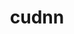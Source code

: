 ---
title: "cudnn"
layout: cache
categories: [package, develop-2023-10-01]
meta: {"versions": ["8.7.0.84-11.8"], "compilers": ["gcc@=11.1.0", "gcc@=11.3.0"], "oss": ["ubuntu20.04", "ubuntu22.04"], "platforms": ["linux"], "targets": ["ppc64le", "x86_64_v3"], "stacks": ["e4s", "e4s-power", "ml-linux-x86_64-cuda", "root"], "num_specs": 3, "num_specs_by_stack": {"root": 3, "e4s-power": 1, "e4s": 1, "ml-linux-x86_64-cuda": 1}}
spec_details: [{"hash": "k63yghlwc4gnflbtfa4etnskko2mge5h", "compiler": "gcc@=11.1.0", "versions": ["8.7.0.84-11.8"], "os": "ubuntu20.04", "platform": "linux", "target": "ppc64le", "variants": ["build_system=generic"], "stacks": ["root", "e4s-power"], "size": "-", "tarball": "https://binaries.spack.io/develop-2023-10-01/build_cache/linux-ubuntu20.04-ppc64le/gcc-11.1.0/cudnn-8.7.0.84-11.8/linux-ubuntu20.04-ppc64le-gcc-11.1.0-cudnn-8.7.0.84-11.8-k63yghlwc4gnflbtfa4etnskko2mge5h.spack"}, {"hash": "2x2xabqdlwmvt2kh6mnjb7ylh27r7gxz", "compiler": "gcc@=11.1.0", "versions": ["8.7.0.84-11.8"], "os": "ubuntu20.04", "platform": "linux", "target": "x86_64_v3", "variants": ["build_system=generic"], "stacks": ["root", "e4s"], "size": "-", "tarball": "https://binaries.spack.io/develop-2023-10-01/build_cache/linux-ubuntu20.04-x86_64_v3/gcc-11.1.0/cudnn-8.7.0.84-11.8/linux-ubuntu20.04-x86_64_v3-gcc-11.1.0-cudnn-8.7.0.84-11.8-2x2xabqdlwmvt2kh6mnjb7ylh27r7gxz.spack"}, {"hash": "k5jpyfiohi5bkyje4v46m72hcdbccrjx", "compiler": "gcc@=11.3.0", "versions": ["8.7.0.84-11.8"], "os": "ubuntu22.04", "platform": "linux", "target": "x86_64_v3", "variants": ["build_system=generic"], "stacks": ["root", "ml-linux-x86_64-cuda"], "size": "-", "tarball": "https://binaries.spack.io/develop-2023-10-01/build_cache/linux-ubuntu22.04-x86_64_v3/gcc-11.3.0/cudnn-8.7.0.84-11.8/linux-ubuntu22.04-x86_64_v3-gcc-11.3.0-cudnn-8.7.0.84-11.8-k5jpyfiohi5bkyje4v46m72hcdbccrjx.spack"}]
---